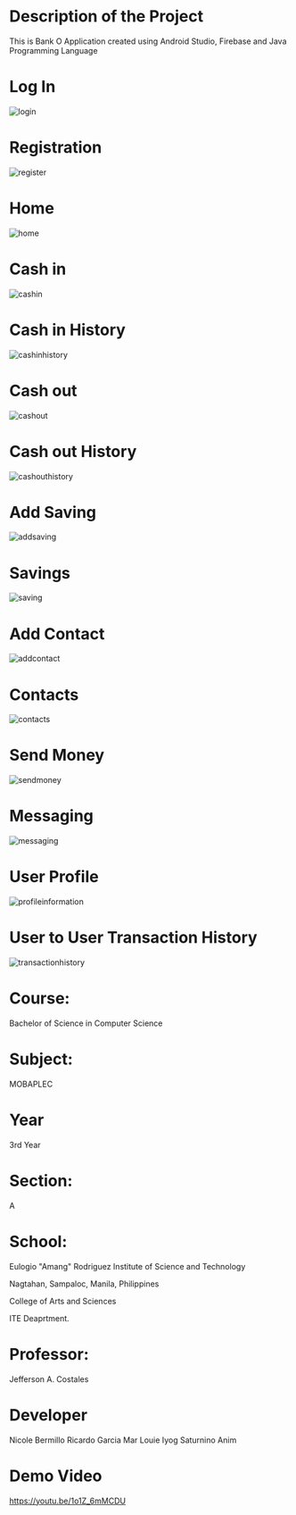# Description of the Project
This is Bank O Application created using Android Studio, Firebase and Java Programming Language
# Log In
![login](https://user-images.githubusercontent.com/81355022/179338905-5f37cd83-5abd-408a-ac3b-78387a191abe.jpg)
# Registration
![register](https://user-images.githubusercontent.com/81355022/179339006-c98d6b62-2938-4e32-a0a3-baa4b0bc2309.jpg)
# Home
![home](https://user-images.githubusercontent.com/81355022/179339311-48d5ef20-961c-478f-8dab-b41749efff4e.jpg)
# Cash in
![cashin](https://user-images.githubusercontent.com/81355022/179339307-c32877c6-af2d-4fb6-bb68-508443118f90.jpg)
# Cash in History
![cashinhistory](https://user-images.githubusercontent.com/81355022/179339309-a3695137-aca5-40f1-84f8-2b0857c560a6.jpg)
# Cash out
![cashout](https://user-images.githubusercontent.com/81355022/179339492-edb1a14d-2b9d-45c5-8367-1d21b9769b2e.jpg)
# Cash out History
![cashouthistory](https://user-images.githubusercontent.com/81355022/179339493-f00d4e83-8cac-4834-aa06-b8b87dff9f0e.jpg)
# Add Saving
![addsaving](https://user-images.githubusercontent.com/81355022/179339491-350a2c2c-99d8-4c54-95da-f37772e24d0b.jpg)
# Savings
![saving](https://user-images.githubusercontent.com/81355022/179339498-d43e4f0d-77b6-49c8-aa13-8fb1cf0cf0c3.jpg)
# Add Contact
![addcontact](https://user-images.githubusercontent.com/81355022/179339489-2676f59a-246d-42fb-8d8f-b2accc5dbb12.jpg)
# Contacts
![contacts](https://user-images.githubusercontent.com/81355022/179339494-d9beb56b-ab08-46cf-8351-e06384897876.jpg)
# Send Money
![sendmoney](https://user-images.githubusercontent.com/81355022/179339499-df858aa3-dec9-4ca3-bee9-b0b1a2640c1a.jpg)
# Messaging
![messaging](https://user-images.githubusercontent.com/81355022/179339496-6a9da9be-c2e4-4feb-af61-96f2cad10805.jpg)
# User Profile
![profileinformation](https://user-images.githubusercontent.com/81355022/179339497-6c9784e7-eeb2-4249-9365-96d7cf7499dd.jpg)
# User to User Transaction History
![transactionhistory](https://user-images.githubusercontent.com/81355022/179339500-50190665-b44a-424a-bdff-139f3d7e4db8.jpg)
# Course:
Bachelor of Science in Computer Science
# Subject:
MOBAPLEC
# Year
3rd Year
# Section:
A
# School:
Eulogio "Amang" Rodriguez Institute of Science and Technology

Nagtahan, Sampaloc, Manila, Philippines

College of Arts and Sciences

ITE Deaprtment.
# Professor:
Jefferson A. Costales
# Developer
Nicole Bermillo 
Ricardo Garcia
Mar Louie Iyog
Saturnino Anim
# Demo Video
https://youtu.be/1o1Z_6mMCDU



 
 
 
 
 

